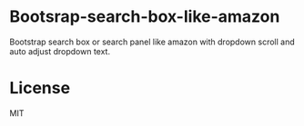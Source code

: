 # Bootsrap-search-box-like-amazon
Bootstrap search box or search panel like amazon with dropdown scroll and auto adjust dropdown text.
# License
MIT
